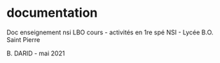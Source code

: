# documentation
Doc enseignement nsi LBO
cours - activités en 1re spé NSI - Lycée B.O. Saint Pierre

B. DARID - mai 2021

